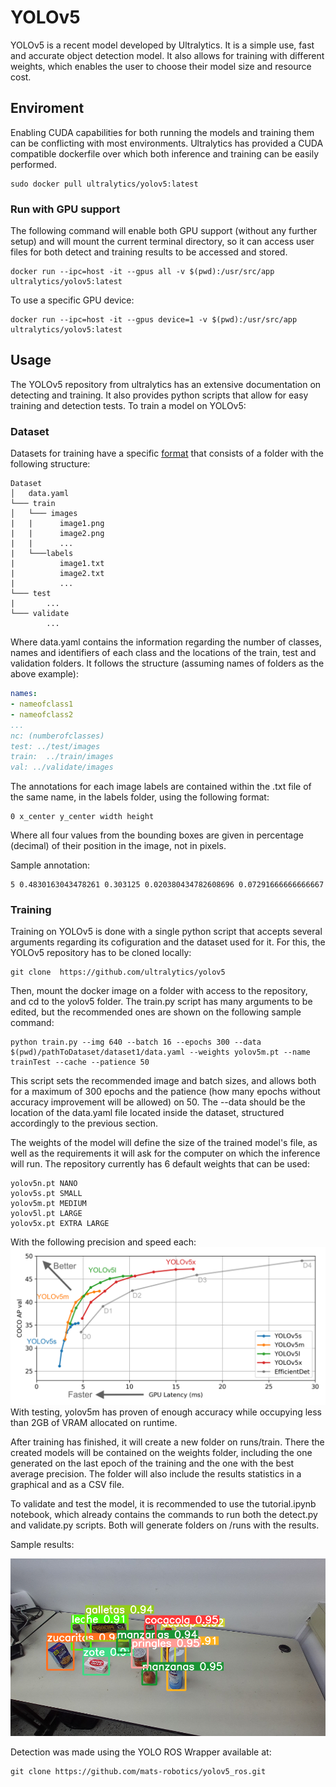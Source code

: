 # YOLOv5

YOLOv5 is a recent model developed by Ultralytics. It is a simple use, fast and accurate object detection model. It also allows for training with different weights, which enables the user to choose their model size and resource cost.

## Enviroment
Enabling CUDA capabilities for both running the models and training them can be conflicting with most environments. Ultralytics has provided a CUDA compatible dockerfile over which both inference and training can be easily performed. 
```
sudo docker pull ultralytics/yolov5:latest
```
### Run with GPU support
The following command will enable both GPU support (without any further setup) and will mount the current terminal directory, so it can access user files for both detect and training results to be accessed and stored.

```
docker run --ipc=host -it --gpus all -v $(pwd):/usr/src/app ultralytics/yolov5:latest
```

To use a specific GPU device:
```
docker run --ipc=host -it --gpus device=1 -v $(pwd):/usr/src/app ultralytics/yolov5:latest
```

## Usage
The YOLOv5 repository from ultralytics has an extensive documentation on detecting and training. It also provides python scripts that allow for easy training and detection tests. To train a model on YOLOv5:

### Dataset
Datasets for training have a specific [format](https://roboflow.com/formats/yolov5-pytorch-txt) that consists of a folder with the following structure:
```{bash}
Dataset
│   data.yaml
└─── train
│   └─── images
|   |      image1.png
|   |      image2.png
|   |      ...
|   └───labels
|          image1.txt
|          image2.txt
|          ...
└─── test
|       ...
└─── validate
        ...
```
Where data.yaml contains the information regarding the number of classes, names and identifiers of each class and the locations of the train, test and validation folders. It follows the structure (assuming names of folders as the above example):
```yaml
names:
- nameofclass1
- nameofclass2
...
nc: (numberofclasses)
test: ../test/images
train:  ../train/images
val: ../validate/images

```
The annotations for each image labels are contained within the .txt file of the same name, in the labels folder, using the following format:

```
0 x_center y_center width height
```
Where all four values from the bounding boxes are given in percentage (decimal) of their position in the image, not in pixels.

Sample annotation:
```
5 0.4830163043478261 0.303125 0.020380434782608696 0.07291666666666667
```

### Training

Training on YOLOv5 is done with a single python script that accepts several arguments regarding its cofiguration and the dataset used for it.  For this, 
the YOLOv5 repository has to be cloned locally:
```
git clone  https://github.com/ultralytics/yolov5
```
Then, mount the docker image on a folder with access to the repository, and cd to the yolov5 folder. The train.py script has many arguments to be edited, but the recommended ones are shown on the following sample command:
```
python train.py --img 640 --batch 16 --epochs 300 --data $(pwd)/pathToDataset/dataset1/data.yaml --weights yolov5m.pt --name trainTest --cache --patience 50
```
This script sets the recommended image and batch sizes, and allows both for a maximum of 300 epochs and the patience (how many epochs without accuracy improvement will be allowed) on 50. The --data should be the location of the data.yaml file located inside the dataset, structured accordingly to the previous section. 

The weights of the model will define the size of the trained model's file, as well as the requirements it will ask for the computer on which the inference will run. The repository currently has 6 default weights that can be used:
```
yolov5n.pt NANO
yolov5s.pt SMALL
yolov5m.pt MEDIUM
yolov5l.pt LARGE
yolov5x.pt EXTRA LARGE
```
With the following precision and speed each:
![YOLOv5 weights precision](/assets/home/ObjectDetection/Yolov5-models-performance.png)
With testing, yolov5m has proven of enough accuracy while occupying less than 2GB of VRAM allocated on runtime.

After training has finished, it will create a new folder on runs/train. There the created models will be contained on the weights folder, including the one generated on the last epoch of the training and the one with the best average precision. The folder will also include the results statistics in a graphical and as a CSV file.

To validate and test the model, it is recommended to use the tutorial.ipynb notebook, which already contains the commands to run both the detect.py and validate.py scripts. Both will generate folders on /runs with the results.

Sample results:

![Sample YOLOv5 Model](/assets/home/ObjectDetection/Yolov5DetectionSample.png)

Detection was made using the YOLO ROS Wrapper available at:
```
git clone https://github.com/mats-robotics/yolov5_ros.git
```